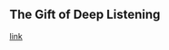 ## The Gift of Deep Listening

[link](https://www.psychologytoday.com/intl/blog/the-heart-and-science-attachment/202101/the-gift-deep-listening)
